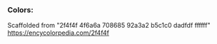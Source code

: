 ### Colors:

Scaffolded from "2f4f4f 4f6a6a 708685 92a3a2 b5c1c0 dadfdf ffffff"
https://encycolorpedia.com/2f4f4f